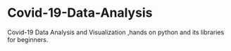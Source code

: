 # Covid-19-Data-Analysis
Covid-19 Data Analysis and Visualization ,hands on python and its libraries for beginners.
